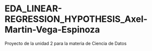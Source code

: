 # EDA_LINEAR-REGRESSION_HYPOTHESIS_Axel-Martin-Vega-Espinoza
Proyecto de la unidad 2 para la materia de Ciencia de Datos